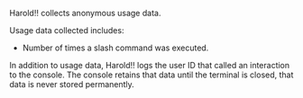 Harold!! collects anonymous usage data.

Usage data collected includes:
- Number of times a slash command was executed.

In addition to usage data, Harold!! logs the user ID that called an interaction to the console. The console retains that data until the terminal is closed, that data is never stored permanently.
